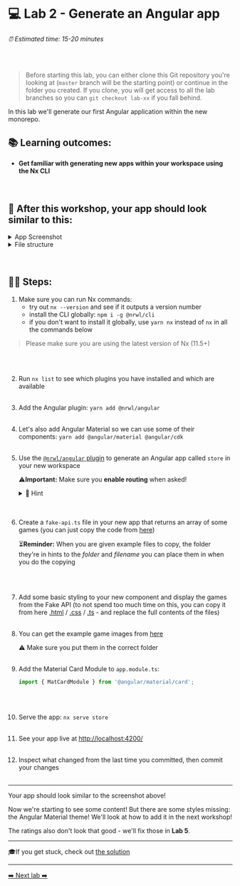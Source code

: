 # 💻 Lab 2 - Generate an Angular app

###### ⏰ Estimated time: 15-20 minutes
<br />

> Before starting this lab, you can either clone this Git repository you're looking at (`master` branch will be the starting point) or continue in the folder you created. If you clone, you will get access to all the lab branches so you can `git checkout lab-xx` if you fall behind.

In this lab we'll generate our first Angular application within the new monorepo.
<br />

## 📚 Learning outcomes:

- **Get familiar with generating new apps within your workspace using the Nx CLI**
<br /><br /><br />

## 📲 After this workshop, your app should look similar to this:

<details>
  <summary>App Screenshot</summary>
  <img src="../assets/lab2_result.png" width="500" alt="screenshot of lab2 result">
</details>

<details>
  <summary>File structure</summary>
  <img src="../assets/lab2_file_structure.png" height="700" alt="lab2 file structure">
</details>
<br /><br />

## 🏋️‍♀️ Steps:

1. Make sure you can run Nx commands:
   - try out `nx --version` and see if it outputs a version number
   - install the CLI globally: `npm i -g @nrwl/cli`
   - if you don't want to install it globally, use `yarn nx` instead of `nx` in all the commands below

> Please make sure you are using the latest version of Nx (11.5+)

   <br /> <br /> 

2. Run `nx list` to see which plugins you have installed and which are available
   <br /> <br /> 
3. Add the Angular plugin: `yarn add @nrwl/angular`
   <br /> <br /> 
4. Let's also add Angular Material so we can use some of their components: `yarn add @angular/material @angular/cdk`
   <br /> <br /> 
5. Use the [`@nrwl/angular` plugin](https://nx.dev/latest/angular/angular/application) to generate an Angular app called `store` in your new workspace

   ⚠️**Important:** Make sure you **enable routing** when asked!

   <details>
   <summary>🐳 Hint</summary>
   <img src="../assets/lab2_cmds.png" alt="Nx generate cmd structure">
   </details>
   <br /> <br /> 

6. Create a `fake-api.ts` file in your new app that returns an array of some games (you can just copy the code from [here](../../examples/lab2/apps/store/src/fake-api/index.ts))
   
   ⏳**Reminder:** When you are given example files to copy, the folder they're in hints to the _folder_ and _filename_ you can place them in when you do the copying

   <br /> <br /> 
   
7. Add some basic styling to your new component and display the games from the Fake API (to not spend too much time on this, you can copy it from here [.html](../../examples/lab2/apps/store/src/app/app.component.html) / [.css](../../examples/lab2/apps/store/src/app/app.component.css) / [.ts](../../examples/lab2/apps/store/src/app/app.component.ts) - and replace the full contents of the files)
   <br /> <br /> 
8. You can get the example game images from [here](../../examples/lab2/apps/store/src/assets)

   ⚠️ Make sure you put them in the correct folder
   <br /> <br /> 

9. Add the Material Card Module to `app.module.ts`:

   ```ts
   import { MatCardModule } from '@angular/material/card';
   ```
   <br /> <br /> 
10. Serve the app: `nx serve store`
   <br /> <br /> 
11. See your app live at [http://localhost:4200/](http://localhost:4200/)
   <br /> <br /> 
12. Inspect what changed from the last time you committed, then commit your changes
   <br /> <br /> 

---

Your app should look similar to the screenshot above!

Now we're starting to see some content! But there are some styles missing: the Angular Material theme! We'll look at how to add it in the next workshop!

The ratings also don't look that good - we'll fix those in **Lab 5**.

---

🎓If you get stuck, check out [the solution](SOLUTION.md)

---

[➡️ Next lab ➡️](../lab3/LAB.md)
